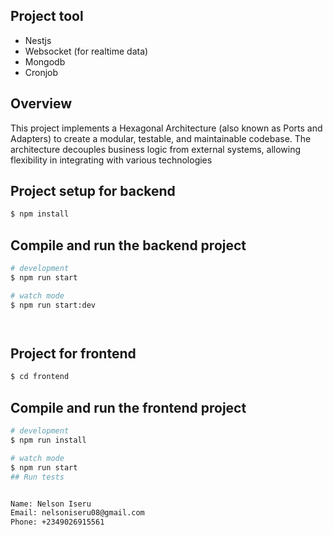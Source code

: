 
 ## Project tool
 * Nestjs
 * Websocket (for realtime data)
 * Mongodb
 * Cronjob

## Overview
This project implements a Hexagonal Architecture (also known as Ports and Adapters) to create a modular, testable, and maintainable codebase. The architecture decouples business logic from external systems, allowing flexibility in integrating with various technologies


## Project setup for backend

```bash
$ npm install
```

## Compile and run the backend project

```bash
# development
$ npm run start

# watch mode
$ npm run start:dev




```
## Project for frontend

```bash
$ cd frontend
```

## Compile and run the frontend project

```bash
# development
$ npm run install

# watch mode
$ npm run start
## Run tests


Name: Nelson Iseru
Email: nelsoniseru08@gmail.com
Phone: +2349026915561
